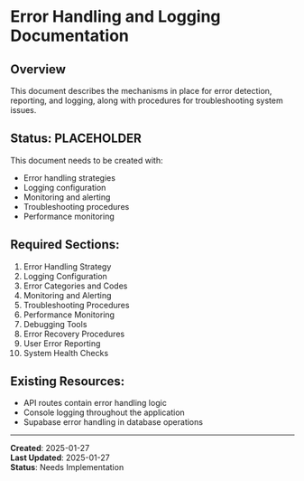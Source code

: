 # Error Handling and Logging Documentation

## Overview
This document describes the mechanisms in place for error detection, reporting, and logging, along with procedures for troubleshooting system issues.

## Status: PLACEHOLDER
This document needs to be created with:
- Error handling strategies
- Logging configuration
- Monitoring and alerting
- Troubleshooting procedures
- Performance monitoring

## Required Sections:
1. Error Handling Strategy
2. Logging Configuration
3. Error Categories and Codes
4. Monitoring and Alerting
5. Troubleshooting Procedures
6. Performance Monitoring
7. Debugging Tools
8. Error Recovery Procedures
9. User Error Reporting
10. System Health Checks

## Existing Resources:
- API routes contain error handling logic
- Console logging throughout the application
- Supabase error handling in database operations

---
**Created**: 2025-01-27  
**Last Updated**: 2025-01-27  
**Status**: Needs Implementation


